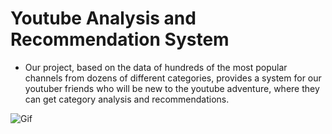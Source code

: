 # Youtube Analysis and Recommendation System


* Our project, based on the data of hundreds of the most popular channels from dozens of different categories, provides a system for our youtuber friends who will be new to the youtube adventure, where they can get category analysis and recommendations.

![Gif](https://s4.gifyu.com/images/Ka-Ve-Youtube-APP-Streamlit-Mozi-1.gif)
